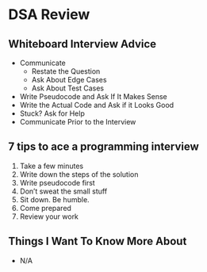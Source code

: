 # DSA Review

## Whiteboard Interview Advice

* Communicate
  * Restate the Question
  * Ask About Edge Cases
  * Ask About Test Cases
* Write Pseudocode and Ask If It Makes Sense
* Write the Actual Code and Ask if it Looks Good
* Stuck? Ask for Help
* Communicate Prior to the Interview

## 7 tips to ace a programming interview

1. Take a few minutes
2. Write down the steps of the solution
3. Write pseudocode first
4. Don’t sweat the small stuff
5. Sit down. Be humble.
6. Come prepared
7. Review your work

## Things I Want To Know More About

* N/A
